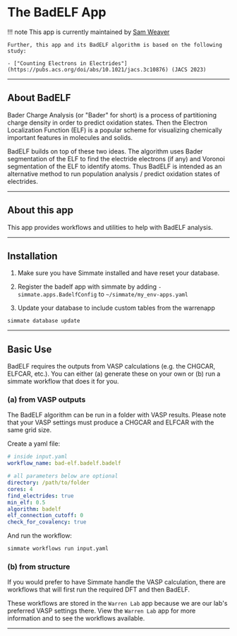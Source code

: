 
# The BadELF App

!!! note
    This app is currently maintained by [Sam Weaver](https://github.com/SWeav02)

    Further, this app and its BadELF algorithm is based on the following study:
    
    - ["Counting Electrons in Electrides"](https://pubs.acs.org/doi/abs/10.1021/jacs.3c10876) (JACS 2023)

--------------------------------------------------------------------------------

## About BadELF

Bader Charge Analysis (or "Bader" for short) is a process of partitioning charge density in order to predict oxidation states. Then the Electron Localization Function (ELF) is a popular scheme for visualizing chemically important features in molecules and solids.

BadELF builds on top of these two ideas. The algorithm uses Bader segmentation of the ELF to find the electride electrons (if any) and Voronoi segmentation of the ELF to identify atoms. Thus BadELF is intended as an alternative method to run population analysis / predict oxidation states of electrides.

--------------------------------------------------------------------------------

## About this app

This app provides workflows and utilities to help with BadELF analysis.

--------------------------------------------------------------------------------

## Installation

1. Make sure you have Simmate installed and have reset your database.

2. Register the badelf app with simmate by adding `- simmate.apps.BadelfConfig` to `~/simmate/my_env-apps.yaml`

3. Update your database to include custom tables from the warrenapp
``` shell
simmate database update
```

--------------------------------------------------------------------------------

## Basic Use

BadELF requires the outputs from VASP calculations (e.g. the CHGCAR, ELFCAR, etc.). You can either (a) generate these on your own or (b) run a simmate workflow that does it for you. 

### (a) from VASP outputs

The BadELF algorithm can be run in a folder with VASP results. Please note that your VASP settings must produce a CHGCAR and ELFCAR with the same grid size.

Create a yaml file:
``` yaml
# inside input.yaml
workflow_name: bad-elf.badelf.badelf

# all parameters below are optional
directory: /path/to/folder
cores: 4
find_electrides: true
min_elf: 0.5
algorithm: badelf
elf_connection_cutoff: 0
check_for_covalency: true
```

And run the workflow:
``` bash
simmate workflows run input.yaml
```

### (b) from structure

If you would prefer to have Simmate handle the VASP calculation, there are workflows that will first run the required DFT and then BadELF. 

These workflows are stored in the `Warren Lab` app because we are our lab's preferred VASP settings there. View the `Warren Lab` app for more information and to see the workflows available.

--------------------------------------------------------------------------------

